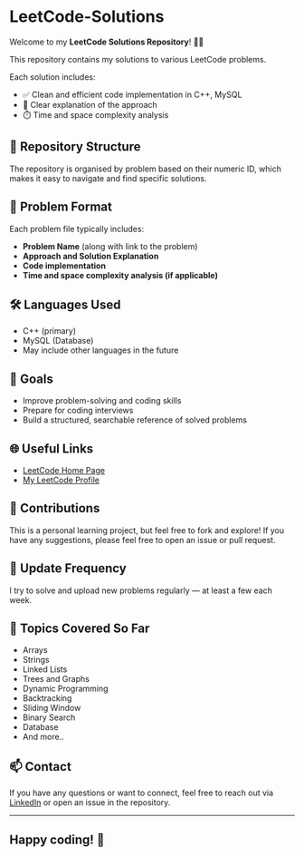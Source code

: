 # LeetCode-Solutions
Welcome to my **LeetCode Solutions Repository**! 🧠✨

This repository contains my solutions to various LeetCode problems.

Each solution includes:
- ✅ Clean and efficient code implementation in C++, MySQL
- 🧩 Clear explanation of the approach
- ⏱️ Time and space complexity analysis

## 📁 Repository Structure
The repository is organised by problem based on their numeric ID, which makes it easy to navigate and find specific solutions.


## 📌 Problem Format
Each problem file typically includes:
- **Problem Name** (along with link to the problem)
- **Approach and Solution Explanation**
- **Code implementation**
- **Time and space complexity analysis (if applicable)**

## 🛠 Languages Used
- C++ (primary)
- MySQL (Database)
- May include other languages in the future

## 🚀 Goals
- Improve problem-solving and coding skills
- Prepare for coding interviews
- Build a structured, searchable reference of solved problems


## 🌐 Useful Links
- [LeetCode Home Page](https://leetcode.com/)
- [My LeetCode Profile](https://leetcode.com/u/Akashdip_N/)

## 🤝 Contributions
This is a personal learning project, but feel free to fork and explore!
If you have any suggestions, please feel free to open an issue or pull request.

## 📅 Update Frequency
I try to solve and upload new problems regularly — at least a few each week.

## 🧠 Topics Covered So Far
- Arrays
- Strings
- Linked Lists
- Trees and Graphs
- Dynamic Programming
- Backtracking
- Sliding Window
- Binary Search
- Database
- And more..

## 📫 Contact
If you have any questions or want to connect, feel free to reach out via [LinkedIn](https://www.linkedin.com/in/akashdip-neogi/) or open an issue in the repository.

---
## Happy coding! 🚀
